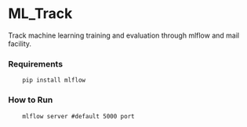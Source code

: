 # ML_Track
Track machine learning training and evaluation through mlflow and mail facility.

### Requirements
        pip install mlflow
       
       
### How to Run
        mlflow server #default 5000 port